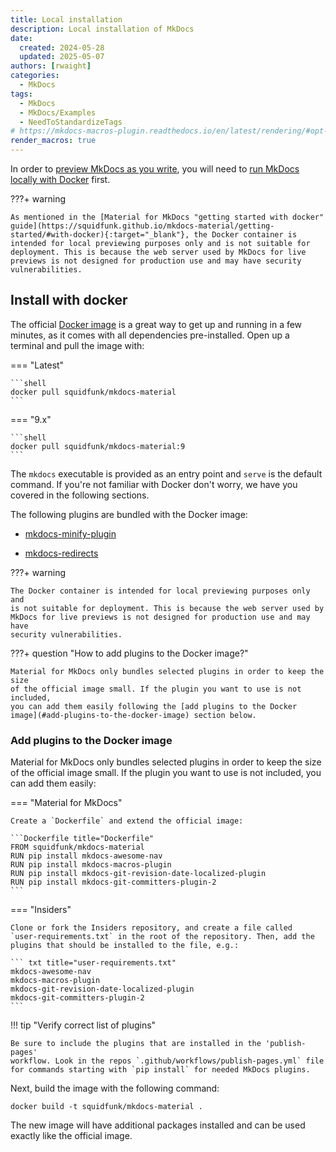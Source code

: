 ```yaml
---
title: Local installation
description: Local installation of MkDocs
date:
  created: 2024-05-28
  updated: 2025-05-07
authors: [rwaight]
categories:
  - MkDocs
tags:
  - MkDocs
  - MkDocs/Examples
  - NeedToStandardizeTags
# https://mkdocs-macros-plugin.readthedocs.io/en/latest/rendering/#opt-in-with-the-markdown-pages-header
render_macros: true
---
```


In order to [preview MkDocs as you write](mkdocs-local-preview.md#previewing-as-you-write), you will need to [run MkDocs locally with Docker](#install-with-docker) first.


???+ warning

    As mentioned in the [Material for MkDocs "getting started with docker" guide](https://squidfunk.github.io/mkdocs-material/getting-started/#with-docker){:target="_blank"}, the Docker container is intended for local previewing purposes only and is not suitable for deployment. This is because the web server used by MkDocs for live previews is not designed for production use and may have security vulnerabilities.


## Install with docker

<!--- The content from this section is directly from 
 https://raw.githubusercontent.com/squidfunk/mkdocs-material/master/docs/getting-started.md
 --->

The official [Docker image] is a great way to get up and running in a few
minutes, as it comes with all dependencies pre-installed. Open up a terminal
and pull the image with:

=== "Latest"

    ```shell
    docker pull squidfunk/mkdocs-material
    ```

=== "9.x"

    ```shell
    docker pull squidfunk/mkdocs-material:9
    ```

The `mkdocs` executable is provided as an entry point and `serve` is the
default command. If you're not familiar with Docker don't worry, we have you
covered in the following sections.

The following plugins are bundled with the Docker image:

- [mkdocs-minify-plugin]
- [mkdocs-redirects]

  [Docker image]: https://hub.docker.com/r/squidfunk/mkdocs-material/
  [mkdocs-minify-plugin]: https://github.com/byrnereese/mkdocs-minify-plugin
  [mkdocs-redirects]: https://github.com/datarobot/mkdocs-redirects

???+ warning

    The Docker container is intended for local previewing purposes only and
    is not suitable for deployment. This is because the web server used by
    MkDocs for live previews is not designed for production use and may have
    security vulnerabilities.

???+ question "How to add plugins to the Docker image?"

    Material for MkDocs only bundles selected plugins in order to keep the size
    of the official image small. If the plugin you want to use is not included,
    you can add them easily following the [add plugins to the Docker image](#add-plugins-to-the-docker-image) section below.

### Add plugins to the Docker image

Material for MkDocs only bundles selected plugins in order to keep the size
of the official image small. If the plugin you want to use is not included,
you can add them easily:

=== "Material for MkDocs"

    Create a `Dockerfile` and extend the official image:

    ```Dockerfile title="Dockerfile"
    FROM squidfunk/mkdocs-material
    RUN pip install mkdocs-awesome-nav
    RUN pip install mkdocs-macros-plugin
    RUN pip install mkdocs-git-revision-date-localized-plugin
    RUN pip install mkdocs-git-committers-plugin-2
    ```

=== "Insiders"

    Clone or fork the Insiders repository, and create a file called
    `user-requirements.txt` in the root of the repository. Then, add the
    plugins that should be installed to the file, e.g.:

    ``` txt title="user-requirements.txt"
    mkdocs-awesome-nav
    mkdocs-macros-plugin
    mkdocs-git-revision-date-localized-plugin
    mkdocs-git-committers-plugin-2
    ```

!!! tip "Verify correct list of plugins"

    Be sure to include the plugins that are installed in the 'publish-pages' 
    workflow. Look in the repos `.github/workflows/publish-pages.yml` file
    for commands starting with `pip install` for needed MkDocs plugins.

Next, build the image with the following command:

```shell
docker build -t squidfunk/mkdocs-material .
```

The new image will have additional packages installed and can be used
exactly like the official image.



<!--- 
    === "Material for MkDocs"

  --- the below code block is from the MkDocs guide ---
  --- 
        ``` Dockerfile title="Dockerfile"
        FROM squidfunk/mkdocs-material
        RUN pip install mkdocs-macros-plugin
        RUN pip install mkdocs-glightbox
        ```
 ---
  --- the below code block is from this repo ---
  --- the below 'include' code block is from this repo ---
  ---         
        ```Dockerfile title="Dockerfile"
        {% include 'docker/mkdocs/Dockerfile' %}
        ```
 ---
  --- the below code block is from this repo ---
  ---         
        ```Dockerfile title="Dockerfile"
        FROM squidfunk/mkdocs-material
        # be sure to include the plugins that are installed in the 'publish-pages' workflow
        #     check the '.github/workflows/publish-pages.yml' file
        RUN pip install mkdocs-awesome-nav
        RUN pip install mkdocs-macros-plugin
        RUN pip install mkdocs-git-revision-date-localized-plugin
        RUN pip install mkdocs-git-committers-plugin-2
        ```
 ---        
 --->

